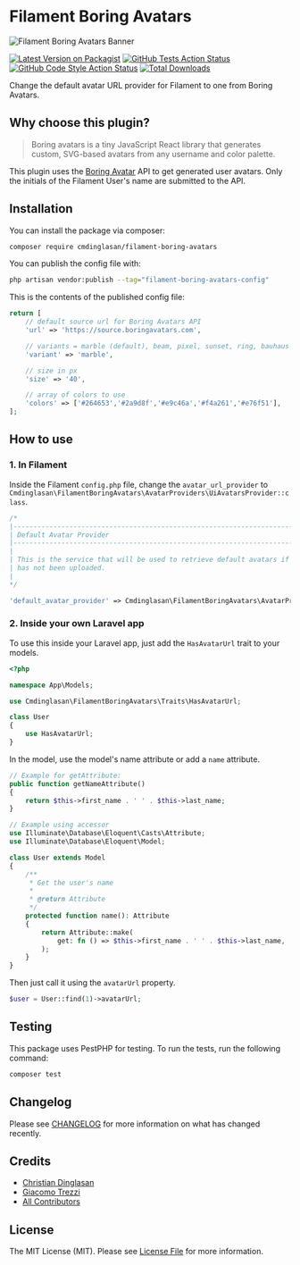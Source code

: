 # Filament Boring Avatars

![Filament Boring Avatars Banner](https://banners.beyondco.de/Filament%20Boring%20Avatars.png?theme=light&packageManager=composer+require&packageName=cmdinglasan%2Ffilament-boring-avatars&pattern=architect&style=style_2&description=Use+Boring+Avatars+as+Filament+User+Avatars&md=1&showWatermark=1&fontSize=100px&images=https%3A%2F%2Flaravel.com%2Fimg%2Flogomark.min.svg)

[![Latest Version on Packagist](https://img.shields.io/packagist/v/cmdinglasan/filament-boring-avatars.svg?style=flat-square)](https://packagist.org/packages/cmdinglasan/filament-boring-avatars)
[![GitHub Tests Action Status](https://img.shields.io/github/workflow/status/cmdinglasan/filament-boring-avatars/run-tests?label=tests)](https://github.com/cmdinglasan/filament-boring-avatars/actions?query=workflow%3Arun-tests+branch%3Amain)
[![GitHub Code Style Action Status](https://img.shields.io/github/workflow/status/cmdinglasan/filament-boring-avatars/Fix%20PHP%20code%20style%20issues?label=code%20style)](https://github.com/cmdinglasan/filament-boring-avatars/actions?query=workflow%3A"Fix+PHP+code+style+issues"+branch%3Amain)
[![Total Downloads](https://img.shields.io/packagist/dt/cmdinglasan/filament-boring-avatars.svg?style=flat-square)](https://packagist.org/packages/cmdinglasan/filament-boring-avatars)

Change the default avatar URL provider for Filament to one from Boring Avatars.

## Why choose this plugin?

> Boring avatars is a tiny JavaScript React library that generates custom, SVG-based avatars from any username and color palette.

This plugin uses the [Boring Avatar](https://github.com/boringdesigners/boring-avatars) API to get generated user avatars. Only the initials of the Filament User's name are submitted to the API.

## Installation

You can install the package via composer:

```bash
composer require cmdinglasan/filament-boring-avatars
```

You can publish the config file with:

```bash
php artisan vendor:publish --tag="filament-boring-avatars-config"
```

This is the contents of the published config file:

```php
return [
    // default source url for Boring Avatars API
    'url' => 'https://source.boringavatars.com',

    // variants = marble (default), beam, pixel, sunset, ring, bauhaus
    'variant' => 'marble',

    // size in px
    'size' => '40',

    // array of colors to use
    'colors' => ['#264653','#2a9d8f','#e9c46a','#f4a261','#e76f51'],
];
```

## How to use

### 1. In Filament

Inside the Filament `config.php` file, change the `avatar_url_provider` to `Cmdinglasan\FilamentBoringAvatars\AvatarProviders\UiAvatarsProvider::class`.

```php
/*
|--------------------------------------------------------------------------
| Default Avatar Provider
|--------------------------------------------------------------------------
|
| This is the service that will be used to retrieve default avatars if one
| has not been uploaded.
|
*/

'default_avatar_provider' => Cmdinglasan\FilamentBoringAvatars\AvatarProviders\UiAvatarsProvider::class,
```

### 2. Inside your own Laravel app

To use this inside your Laravel app, just add the `HasAvatarUrl` trait to your models.

```php
<?php

namespace App\Models;

use Cmdinglasan\FilamentBoringAvatars\Traits\HasAvatarUrl;

class User
{
    use HasAvatarUrl;
}
```

In the model, use the model's name attribute or add a `name` attribute.

```php
// Example for getAttribute:
public function getNameAttribute()
{
    return $this->first_name . ' ' . $this->last_name;
}

// Example using accessor
use Illuminate\Database\Eloquent\Casts\Attribute;
use Illuminate\Database\Eloquent\Model;

class User extends Model
{
    /**
     * Get the user's name
     *
     * @return Attribute
     */
    protected function name(): Attribute
    {
        return Attribute::make(
            get: fn () => $this->first_name . ' ' . $this->last_name,
        );
    }
}
```

Then just call it using the `avatarUrl` property.

```php
$user = User::find(1)->avatarUrl;
```

## Testing

This package uses PestPHP for testing. To run the tests, run the following command:

```bash
composer test
```

## Changelog

Please see [CHANGELOG](CHANGELOG.md) for more information on what has changed recently.

## Credits

-   [Christian Dinglasan](https://github.com/cmdinglasan)
-   [Giacomo Trezzi](https://github.com/G3z)
-   [All Contributors](../../contributors)

## License

The MIT License (MIT). Please see [License File](LICENSE.md) for more information.
